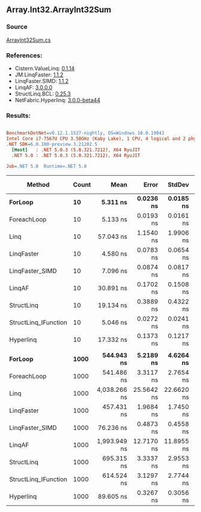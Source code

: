 ﻿## Array.Int32.ArrayInt32Sum

### Source
[ArrayInt32Sum.cs](../LinqBenchmarks/Array/Int32/ArrayInt32Sum.cs)

### References:
- Cistern.ValueLinq: [0.1.14](https://www.nuget.org/packages/Cistern.ValueLinq/0.1.14)
- JM.LinqFaster: [1.1.2](https://www.nuget.org/packages/JM.LinqFaster/1.1.2)
- LinqFaster.SIMD: [1.1.2](https://www.nuget.org/packages/LinqFaster.SIMD/1.0.3)
- LinqAF: [3.0.0.0](https://www.nuget.org/packages/LinqAF/3.0.0.0)
- StructLinq.BCL: [0.25.3](https://www.nuget.org/packages/StructLinq.BCL/0.25.3)
- NetFabric.Hyperlinq: [3.0.0-beta44](https://www.nuget.org/packages/NetFabric.Hyperlinq/3.0.0-beta44)

### Results:
``` ini

BenchmarkDotNet=v0.12.1.1527-nightly, OS=Windows 10.0.19043
Intel Core i7-7567U CPU 3.50GHz (Kaby Lake), 1 CPU, 4 logical and 2 physical cores
.NET SDK=6.0.100-preview.3.21202.5
  [Host]   : .NET 5.0.3 (5.0.321.7212), X64 RyuJIT
  .NET 5.0 : .NET 5.0.3 (5.0.321.7212), X64 RyuJIT

Job=.NET 5.0  Runtime=.NET 5.0  

```
|               Method | Count |         Mean |      Error |     StdDev |       Median | Ratio | RatioSD |  Gen 0 | Gen 1 | Gen 2 | Allocated |
|--------------------- |------ |-------------:|-----------:|-----------:|-------------:|------:|--------:|-------:|------:|------:|----------:|
|              **ForLoop** |    **10** |     **5.311 ns** |  **0.0236 ns** |  **0.0185 ns** |     **5.314 ns** |  **1.00** |    **0.00** |      **-** |     **-** |     **-** |         **-** |
|          ForeachLoop |    10 |     5.133 ns |  0.0193 ns |  0.0161 ns |     5.134 ns |  0.97 |    0.01 |      - |     - |     - |         - |
|                 Linq |    10 |    57.043 ns |  1.1540 ns |  1.9906 ns |    55.938 ns | 11.23 |    0.24 | 0.0153 |     - |     - |      32 B |
|           LinqFaster |    10 |     4.580 ns |  0.0783 ns |  0.0654 ns |     4.579 ns |  0.86 |    0.01 |      - |     - |     - |         - |
|      LinqFaster_SIMD |    10 |     7.096 ns |  0.0874 ns |  0.0817 ns |     7.070 ns |  1.34 |    0.02 |      - |     - |     - |         - |
|               LinqAF |    10 |    30.891 ns |  0.1702 ns |  0.1508 ns |    30.948 ns |  5.81 |    0.04 |      - |     - |     - |         - |
|           StructLinq |    10 |    19.134 ns |  0.3889 ns |  0.4322 ns |    19.221 ns |  3.59 |    0.11 | 0.0153 |     - |     - |      32 B |
| StructLinq_IFunction |    10 |     5.046 ns |  0.0272 ns |  0.0241 ns |     5.045 ns |  0.95 |    0.01 |      - |     - |     - |         - |
|            Hyperlinq |    10 |    17.332 ns |  0.1373 ns |  0.1217 ns |    17.331 ns |  3.26 |    0.03 |      - |     - |     - |         - |
|                      |       |              |            |            |              |       |         |        |       |       |           |
|              **ForLoop** |  **1000** |   **544.943 ns** |  **5.2189 ns** |  **4.6264 ns** |   **545.542 ns** |  **1.00** |    **0.00** |      **-** |     **-** |     **-** |         **-** |
|          ForeachLoop |  1000 |   541.486 ns |  3.3117 ns |  2.7654 ns |   541.470 ns |  0.99 |    0.01 |      - |     - |     - |         - |
|                 Linq |  1000 | 4,038.266 ns | 25.5642 ns | 22.6620 ns | 4,029.720 ns |  7.41 |    0.08 | 0.0153 |     - |     - |      32 B |
|           LinqFaster |  1000 |   457.431 ns |  1.9684 ns |  1.7450 ns |   457.138 ns |  0.84 |    0.01 |      - |     - |     - |         - |
|      LinqFaster_SIMD |  1000 |    76.236 ns |  0.4873 ns |  0.4558 ns |    76.194 ns |  0.14 |    0.00 |      - |     - |     - |         - |
|               LinqAF |  1000 | 1,993.949 ns | 12.7170 ns | 11.8955 ns | 1,993.707 ns |  3.66 |    0.02 |      - |     - |     - |         - |
|           StructLinq |  1000 |   695.315 ns |  3.3337 ns |  2.9553 ns |   694.180 ns |  1.28 |    0.01 | 0.0153 |     - |     - |      32 B |
| StructLinq_IFunction |  1000 |   614.524 ns |  3.1297 ns |  2.7744 ns |   614.000 ns |  1.13 |    0.01 |      - |     - |     - |         - |
|            Hyperlinq |  1000 |    89.605 ns |  0.3267 ns |  0.3056 ns |    89.668 ns |  0.16 |    0.00 |      - |     - |     - |         - |
